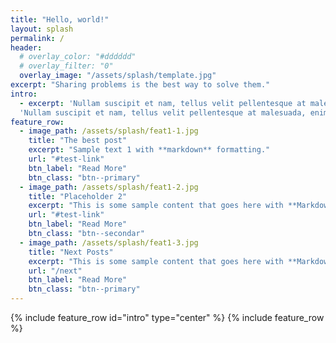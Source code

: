 ```yaml
---
title: "Hello, world!"
layout: splash
permalink: /
header:
  # overlay_color: "#dddddd"
  # overlay_filter: "0"
  overlay_image: "/assets/splash/template.jpg"
excerpt: "Sharing problems is the best way to solve them."
intro: 
  - excerpt: 'Nullam suscipit et nam, tellus velit pellentesque at malesuada, enim eaque. Quis nulla, netus tempor in diam gravida tincidunt, *proin faucibus* voluptate felis id sollicitudin. Centered with `type="center"`'
  'Nullam suscipit et nam, tellus velit pellentesque at malesuada, enim eaque. Quis nulla, netus tempor in diam gravida tincidunt, *proin faucibus* voluptate felis id sollicitudin. Centered with `type="center"`'
feature_row:
  - image_path: /assets/splash/feat1-1.jpg
    title: "The best post"
    excerpt: "Sample text 1 with **markdown** formatting."
    url: "#test-link"
    btn_label: "Read More"
    btn_class: "btn--primary"
  - image_path: /assets/splash/feat1-2.jpg
    title: "Placeholder 2"
    excerpt: "This is some sample content that goes here with **Markdown** formatting."
    url: "#test-link"
    btn_label: "Read More"
    btn_class: "btn--secondar"
  - image_path: /assets/splash/feat1-3.jpg
    title: "Next Posts"
    excerpt: "This is some sample content that goes here with **Markdown** formatting."
    url: "/next"
    btn_label: "Read More"
    btn_class: "btn--primary"
---
```


{% include feature_row id="intro" type="center" %}
{% include feature_row %}

